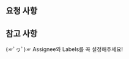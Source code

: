 ## 요청 사항

<!-- 요청할 내용을 적어주세요 -->

## 참고 사항

<!-- 스크린샷 혹은 코드 등 -->


(☞ﾟヮﾟ)☞ Assignee와 Labels를 꼭 설정해주세요!